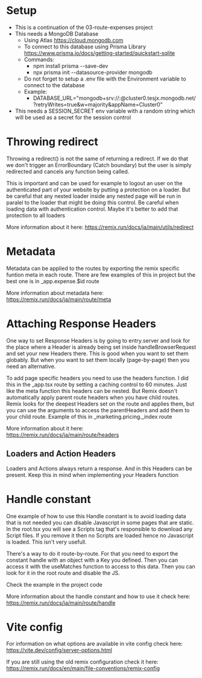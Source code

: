 # Setup

- This is a continuation of the 03-route-expenses project
- This needs a MongoDB Database
  - Using Atlas https://cloud.mongodb.com
  - To connect to this database using Prisma Library https://www.prisma.io/docs/getting-started/quickstart-sqlite
  - Commands:
    - npm install prisma --save-dev
    - npx prisma init --datasource-provider mongodb
  - Do not forget to setup a .env file with the Environment variable to connect to the database
  - Example:
    - DATABASE_URL="mongodb+srv://<username>:<password>@cluster0.tesjx.mongodb.net/<database-name>?retryWrites=true&w=majority&appName=Cluster0"
- This needs a SESSION_SECRET env variable with a random string which will be used as a secret for the session control

# Throwing redirect

Throwing a redirect() is not the same of returning a redirect. If we do that we don't trigger an ErrorBoundary (Catch boundary) but the user is simply redirected and cancels any function being called.

This is important and can be used for example to logout an user on the authenticated part of your website by putting a protection on a loader. But be careful that any nested loader inside any nested page will be run in paralel to the loader that might be doing this control. Be careful when loading data with authentication control. Maybe it's better to add that protection to all loaders

More information about it here:
https://remix.run/docs/ja/main/utils/redirect

# Metadata

Metadata can be applied to the routes by exporting the remix specific funtion meta in each route. There are few examples of this in project but the best one is in \_app.expense.$id route

More information about metadata here:
https://remix.run/docs/ja/main/route/meta

# Attaching Response Headers

One way to set Response Headers is by going to entry.server and look for the place where a Header is already being set inside handleBrowserRequest and set your new Headers there. This is good when you want to set them globably. But when you want to set them locally (page-by-page) then you need an alternative.

To add page specific headers you need to use the headers function. I did this in the \_app.tsx route by setting a caching control to 60 minutes.
Just like the meta function this headers can be nested. But Remix doesn't automatically apply parent route headers when you have child routes. Remix looks for the deepest Headers set on the route and applies them, but you can use the arguments to access the parentHeaders and add them to your child route. Example of this in \_marketing.pricing.\_index route

More information about it here:
https://remix.run/docs/ja/main/route/headers

## Loaders and Action Headers

Loaders and Actions always return a response. And in this Headers can be present. Keep this in mind when implementing your Headers function

# Handle constant

One example of how to use this Handle constant is to avoid loading data that is not needed you can disable Javascript in some pages that are static.
In the root.tsx you will see a Scripts tag that's responsible to download any Script files. If you remove it then no Scripts are loaded hence no Javascript is loaded. This isn't very usefull.

There's a way to do it route-by-route. For that you need to export the constant handle with an object with a Key you defined. Then you can access it with the useMatches function to access to this data. Then you can look for it in the root route and disable the JS.

Check the example in the project code

More information about the handle constant and how to use it check here:
https://remix.run/docs/ja/main/route/handle

# Vite config

For information on what options are available in vite config check here:
https://vite.dev/config/server-options.html

If you are still using the old remix configuration check it here:
https://remix.run/docs/en/main/file-conventions/remix-config
